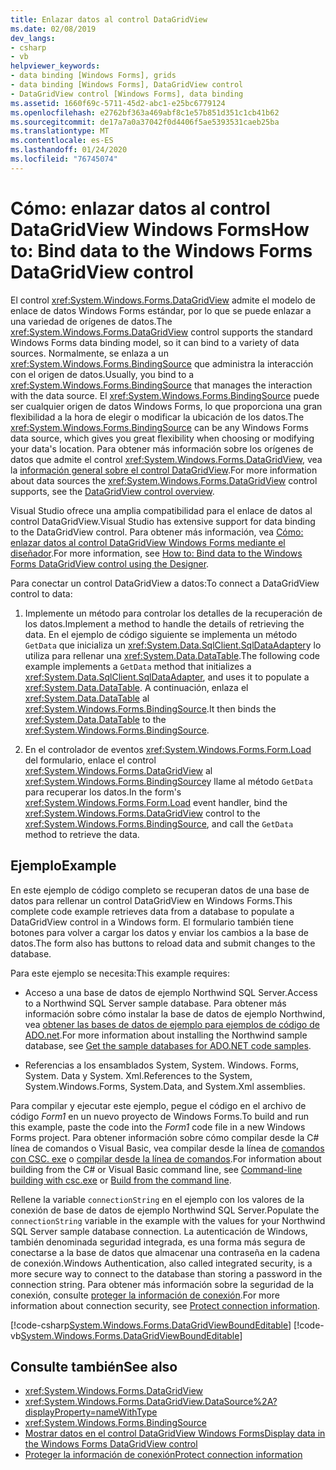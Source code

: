 ```yaml
---
title: Enlazar datos al control DataGridView
ms.date: 02/08/2019
dev_langs:
- csharp
- vb
helpviewer_keywords:
- data binding [Windows Forms], grids
- data binding [Windows Forms], DataGridView control
- DataGridView control [Windows Forms], data binding
ms.assetid: 1660f69c-5711-45d2-abc1-e25bc6779124
ms.openlocfilehash: e2762bf363a469abf8c1e57b851d351c1cb41b62
ms.sourcegitcommit: de17a7a0a37042f0d4406f5ae5393531caeb25ba
ms.translationtype: MT
ms.contentlocale: es-ES
ms.lasthandoff: 01/24/2020
ms.locfileid: "76745074"
---
```

# <a name="how-to-bind-data-to-the-windows-forms-datagridview-control"></a><span data-ttu-id="ffb3d-102">Cómo: enlazar datos al control DataGridView Windows Forms</span><span class="sxs-lookup"><span data-stu-id="ffb3d-102">How to: Bind data to the Windows Forms DataGridView control</span></span>

<span data-ttu-id="ffb3d-103">El control <xref:System.Windows.Forms.DataGridView> admite el modelo de enlace de datos Windows Forms estándar, por lo que se puede enlazar a una variedad de orígenes de datos.</span><span class="sxs-lookup"><span data-stu-id="ffb3d-103">The <xref:System.Windows.Forms.DataGridView> control supports the standard Windows Forms data binding model, so it can bind to a variety of data sources.</span></span> <span data-ttu-id="ffb3d-104">Normalmente, se enlaza a un <xref:System.Windows.Forms.BindingSource> que administra la interacción con el origen de datos.</span><span class="sxs-lookup"><span data-stu-id="ffb3d-104">Usually, you bind to a <xref:System.Windows.Forms.BindingSource> that manages the interaction with the data source.</span></span> <span data-ttu-id="ffb3d-105">El <xref:System.Windows.Forms.BindingSource> puede ser cualquier origen de datos Windows Forms, lo que proporciona una gran flexibilidad a la hora de elegir o modificar la ubicación de los datos.</span><span class="sxs-lookup"><span data-stu-id="ffb3d-105">The <xref:System.Windows.Forms.BindingSource> can be any Windows Forms data source, which gives you great flexibility when choosing or modifying your data's location.</span></span> <span data-ttu-id="ffb3d-106">Para obtener más información sobre los orígenes de datos que admite el control <xref:System.Windows.Forms.DataGridView>, vea la [información general sobre el control DataGridView](datagridview-control-overview-windows-forms.md).</span><span class="sxs-lookup"><span data-stu-id="ffb3d-106">For more information about data sources the <xref:System.Windows.Forms.DataGridView> control supports, see the [DataGridView control overview](datagridview-control-overview-windows-forms.md).</span></span>  

<span data-ttu-id="ffb3d-107">Visual Studio ofrece una amplia compatibilidad para el enlace de datos al control DataGridView.</span><span class="sxs-lookup"><span data-stu-id="ffb3d-107">Visual Studio has extensive support for data binding to the DataGridView control.</span></span> <span data-ttu-id="ffb3d-108">Para obtener más información, vea [Cómo: enlazar datos al control DataGridView Windows Forms mediante el diseñador](bind-data-to-the-datagrid-using-the-designer.md).</span><span class="sxs-lookup"><span data-stu-id="ffb3d-108">For more information, see [How to: Bind data to the Windows Forms DataGridView control using the Designer](bind-data-to-the-datagrid-using-the-designer.md).</span></span>  

<span data-ttu-id="ffb3d-109">Para conectar un control DataGridView a datos:</span><span class="sxs-lookup"><span data-stu-id="ffb3d-109">To connect a DataGridView control to data:</span></span>

1. <span data-ttu-id="ffb3d-110">Implemente un método para controlar los detalles de la recuperación de los datos.</span><span class="sxs-lookup"><span data-stu-id="ffb3d-110">Implement a method to handle the details of retrieving the data.</span></span> <span data-ttu-id="ffb3d-111">En el ejemplo de código siguiente se implementa un método `GetData` que inicializa un <xref:System.Data.SqlClient.SqlDataAdapter>y lo utiliza para rellenar una <xref:System.Data.DataTable>.</span><span class="sxs-lookup"><span data-stu-id="ffb3d-111">The following code example implements a `GetData` method that initializes a <xref:System.Data.SqlClient.SqlDataAdapter>, and uses it to populate a <xref:System.Data.DataTable>.</span></span> <span data-ttu-id="ffb3d-112">A continuación, enlaza el <xref:System.Data.DataTable> al <xref:System.Windows.Forms.BindingSource>.</span><span class="sxs-lookup"><span data-stu-id="ffb3d-112">It then binds the <xref:System.Data.DataTable> to the <xref:System.Windows.Forms.BindingSource>.</span></span> 

2. <span data-ttu-id="ffb3d-113">En el controlador de eventos <xref:System.Windows.Forms.Form.Load> del formulario, enlace el control <xref:System.Windows.Forms.DataGridView> al <xref:System.Windows.Forms.BindingSource>y llame al método `GetData` para recuperar los datos.</span><span class="sxs-lookup"><span data-stu-id="ffb3d-113">In the form's <xref:System.Windows.Forms.Form.Load> event handler, bind the <xref:System.Windows.Forms.DataGridView> control to the <xref:System.Windows.Forms.BindingSource>, and call the `GetData` method to retrieve the data.</span></span>  

## <a name="example"></a><span data-ttu-id="ffb3d-114">Ejemplo</span><span class="sxs-lookup"><span data-stu-id="ffb3d-114">Example</span></span>

<span data-ttu-id="ffb3d-115">En este ejemplo de código completo se recuperan datos de una base de datos para rellenar un control DataGridView en Windows Forms.</span><span class="sxs-lookup"><span data-stu-id="ffb3d-115">This complete code example retrieves data from a database to populate a DataGridView control in a Windows form.</span></span> <span data-ttu-id="ffb3d-116">El formulario también tiene botones para volver a cargar los datos y enviar los cambios a la base de datos.</span><span class="sxs-lookup"><span data-stu-id="ffb3d-116">The form also has buttons to reload data and submit changes to the database.</span></span>  

<span data-ttu-id="ffb3d-117">Para este ejemplo se necesita:</span><span class="sxs-lookup"><span data-stu-id="ffb3d-117">This example requires:</span></span> 

- <span data-ttu-id="ffb3d-118">Acceso a una base de datos de ejemplo Northwind SQL Server.</span><span class="sxs-lookup"><span data-stu-id="ffb3d-118">Access to a Northwind SQL Server sample database.</span></span> <span data-ttu-id="ffb3d-119">Para obtener más información sobre cómo instalar la base de datos de ejemplo Northwind, vea [obtener las bases de datos de ejemplo para ejemplos de código de ADO.net](../../data/adonet/sql/linq/downloading-sample-databases.md).</span><span class="sxs-lookup"><span data-stu-id="ffb3d-119">For more information about installing the Northwind sample database, see [Get the sample databases for ADO.NET code samples](../../data/adonet/sql/linq/downloading-sample-databases.md).</span></span> 

- <span data-ttu-id="ffb3d-120">Referencias a los ensamblados System, System. Windows. Forms, System. Data y System. Xml.</span><span class="sxs-lookup"><span data-stu-id="ffb3d-120">References to the System, System.Windows.Forms, System.Data, and System.Xml assemblies.</span></span>  

<span data-ttu-id="ffb3d-121">Para compilar y ejecutar este ejemplo, pegue el código en el archivo de código *Form1* en un nuevo proyecto de Windows Forms.</span><span class="sxs-lookup"><span data-stu-id="ffb3d-121">To build and run this example, paste the code into the *Form1* code file in a new Windows Forms project.</span></span> <span data-ttu-id="ffb3d-122">Para obtener información sobre cómo compilar desde la C# línea de comandos o Visual Basic, vea compilar desde la línea de [comandos con CSC. exe](../../../csharp/language-reference/compiler-options/command-line-building-with-csc-exe.md) o [compilar desde la línea de comandos](../../../visual-basic/reference/command-line-compiler/building-from-the-command-line.md).</span><span class="sxs-lookup"><span data-stu-id="ffb3d-122">For information about building from the C# or Visual Basic command line, see [Command-line building with csc.exe](../../../csharp/language-reference/compiler-options/command-line-building-with-csc-exe.md) or [Build from the command line](../../../visual-basic/reference/command-line-compiler/building-from-the-command-line.md).</span></span>  
  
<span data-ttu-id="ffb3d-123">Rellene la variable `connectionString` en el ejemplo con los valores de la conexión de base de datos de ejemplo Northwind SQL Server.</span><span class="sxs-lookup"><span data-stu-id="ffb3d-123">Populate the `connectionString` variable in the example with the values for your Northwind SQL Server sample database connection.</span></span> <span data-ttu-id="ffb3d-124">La autenticación de Windows, también denominada seguridad integrada, es una forma más segura de conectarse a la base de datos que almacenar una contraseña en la cadena de conexión.</span><span class="sxs-lookup"><span data-stu-id="ffb3d-124">Windows Authentication, also called integrated security, is a more secure way to connect to the database than storing a password in the connection string.</span></span> <span data-ttu-id="ffb3d-125">Para obtener más información sobre la seguridad de la conexión, consulte [proteger la información de conexión](../../data/adonet/protecting-connection-information.md).</span><span class="sxs-lookup"><span data-stu-id="ffb3d-125">For more information about connection security, see [Protect connection information](../../data/adonet/protecting-connection-information.md).</span></span>  

[!code-csharp[System.Windows.Forms.DataGridViewBoundEditable](~/samples/snippets/csharp/VS_Snippets_Winforms/System.Windows.Forms.DataGridViewBoundEditable/CS/datagridviewboundeditable.cs)]
[!code-vb[System.Windows.Forms.DataGridViewBoundEditable](~/samples/snippets/visualbasic/VS_Snippets_Winforms/System.Windows.Forms.DataGridViewBoundEditable/VB/datagridviewboundeditable.vb)]  
  
## <a name="see-also"></a><span data-ttu-id="ffb3d-126">Consulte también</span><span class="sxs-lookup"><span data-stu-id="ffb3d-126">See also</span></span>

- <xref:System.Windows.Forms.DataGridView>
- <xref:System.Windows.Forms.DataGridView.DataSource%2A?displayProperty=nameWithType>
- <xref:System.Windows.Forms.BindingSource>
- [<span data-ttu-id="ffb3d-127">Mostrar datos en el control DataGridView Windows Forms</span><span class="sxs-lookup"><span data-stu-id="ffb3d-127">Display data in the Windows Forms DataGridView control</span></span>](displaying-data-in-the-windows-forms-datagridview-control.md)
- [<span data-ttu-id="ffb3d-128">Proteger la información de conexión</span><span class="sxs-lookup"><span data-stu-id="ffb3d-128">Protect connection information</span></span>](../../data/adonet/protecting-connection-information.md)
